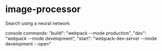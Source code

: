 # image-processor
Search using a neural network


console commands:
"build": "webpack --mode production",
"dev": "webpack --mode development",
"start": "webpack-dev-server --mode development --open"
